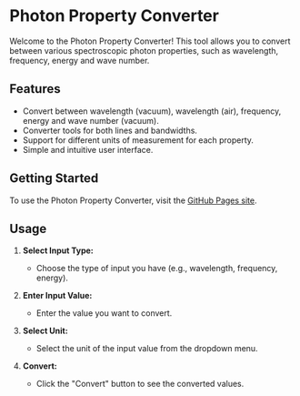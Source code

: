 # Photon Property Converter

Welcome to the Photon Property Converter! This tool allows you to convert between various spectroscopic photon properties, such as wavelength, frequency, energy and wave number. 

## Features

- Convert between wavelength (vacuum), wavelength (air), frequency, energy and wave number (vacuum).
- Converter tools for both lines and bandwidths.
- Support for different units of measurement for each property.
- Simple and intuitive user interface.

## Getting Started

To use the Photon Property Converter, visit the [GitHub Pages site](https://vasilisniaouris.github.io/photon-property-converter).

## Usage

1. **Select Input Type:**
   - Choose the type of input you have (e.g., wavelength, frequency, energy).
   
2. **Enter Input Value:**
   - Enter the value you want to convert.

3. **Select Unit:**
   - Select the unit of the input value from the dropdown menu.

4. **Convert:**
   - Click the "Convert" button to see the converted values.

